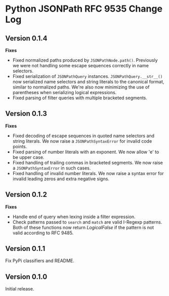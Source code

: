 # Python JSONPath RFC 9535 Change Log

## Version 0.1.4

**Fixes**

- Fixed normalized paths produced by `JSONPathNode.path()`. Previously we were not handling some escape sequences correctly in name selectors.
- Fixed serialization of `JSONPathQuery` instances. `JSONPathQuery.__str__()` now serialized name selectors and string literals to the canonical format, similar to normalized paths. We're also now minimizing the use of parentheses when serializing logical expressions.
- Fixed parsing of filter queries with multiple bracketed segments.

## Version 0.1.3

**Fixes**

- Fixed decoding of escape sequences in quoted name selectors and string literals. We now raise a `JSONPathSyntaxError` for invalid code points.
- Fixed parsing of number literals with an exponent. We now allow 'e' to be upper case.
- Fixed handling of trailing commas in bracketed segments. We now raise a `JSONPathSyntaxError` in such cases.
- Fixed handling of invalid number literals. We now raise a syntax error for invalid leading zeros and extra negative signs.

## Version 0.1.2

**Fixes**

- Handle end of query when lexing inside a filter expression.
- Check patterns passed to `search` and `match` are valid I-Regexp patterns. Both of these functions now return _LogicalFalse_ if the pattern is not valid according to RFC 9485.

## Version 0.1.1

Fix PyPi classifiers and README.

## Version 0.1.0

Initial release.
